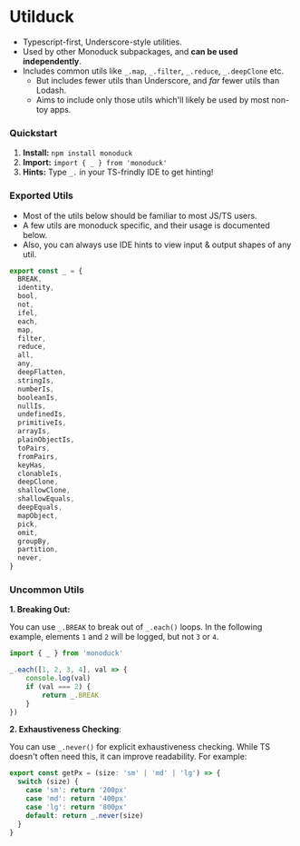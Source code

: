 # Utilduck

- Typescript-first, Underscore-style utilities.
- Used by other Monoduck subpackages, and **can be used independently**.
- Includes common utils like `_.map`, `_.filter`, `_.reduce`, `_.deepClone` etc.
    - But includes fewer utils than Underscore, and _far_ fewer utils than Lodash.
    - Aims to include only those utils which'll likely be used by most non-toy apps.

### Quickstart

1. **Install:** `npm install monoduck`
2. **Import:** `import { _ } from 'monoduck'`
3. **Hints:** Type `_.` in your TS-frindly IDE to get hinting!

### Exported Utils

- Most of the utils below should be familiar to most JS/TS users.
- A few utils are monoduck specific, and their usage is documented below.
- Also, you can always use IDE hints to view input & output shapes of any util.

```ts
export const _ = {
  BREAK,
  identity,
  bool,
  not,
  ifel,
  each,
  map,
  filter,
  reduce,
  all,
  any,
  deepFlatten,
  stringIs,
  numberIs,
  booleanIs,
  nullIs,
  undefinedIs,
  primitiveIs,
  arrayIs,
  plainObjectIs,
  toPairs,
  fromPairs,
  keyHas,
  clonableIs,
  deepClone,
  shallowClone,
  shallowEquals,
  deepEquals,
  mapObject,
  pick,
  omit,
  groupBy,
  partition,
  never,
}
```

### Uncommon Utils

**1. Breaking Out:**

You can use `_.BREAK` to break out of `_.each()` loops. In the following example, elements `1` and `2` will be logged, but not `3` or `4`.
```ts
import { _ } from 'monoduck'

_.each([1, 2, 3, 4], val => {
    console.log(val)
    if (val === 2) {
        return _.BREAK
    }
})
```

**2. Exhaustiveness Checking**:

You can use `_.never()` for explicit exhaustiveness checking. While TS doesn't often need this, it can improve readability. For example:

```ts
export const getPx = (size: 'sm' | 'md' | 'lg') => {
  switch (size) {
    case 'sm': return '200px'
    case 'md': return '400px'
    case 'lg': return '800px'
    default: return _.never(size)
  }
}
```
